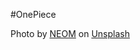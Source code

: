 #OnePiece

Photo by <a href="https://unsplash.com/@neom?utm_source=unsplash&utm_medium=referral&utm_content=creditCopyText">NEOM</a> on <a href="https://unsplash.com/photos/s3leOixsIX0?utm_source=unsplash&utm_medium=referral&utm_content=creditCopyText">Unsplash</a>
  